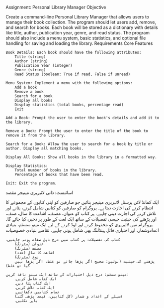 Assignment: Personal Library Manager
Objective

Create a command-line Personal Library Manager that allows users to manage their book collection. The program should let users add, remove, and search for books. Each book will be stored as a dictionary with details like title, author, publication year, genre, and read status. The program should also include a menu system, basic statistics, and optional file handling for saving and loading the library.
Requirements
Core Features

    Book Details: Each book should have the following attributes:
        Title (string)
        Author (string)
        Publication Year (integer)
        Genre (string)
        Read Status (boolean: True if read, False if unread)

    Menu System: Implement a menu with the following options:
        Add a book
        Remove a book
        Search for a book
        Display all books
        Display statistics (total books, percentage read)
        Exit

    Add a Book: Prompt the user to enter the book's details and add it to the library.

    Remove a Book: Prompt the user to enter the title of the book to remove it from the library.

    Search for a Book: Allow the user to search for a book by title or author. Display all matching books.

    Display All Books: Show all books in the library in a formatted way.

    Display Statistics:
        Total number of books in the library.
        Percentage of books that have been read.

    Exit: Exit the program.
    
اسائنمنٹ: ذاتی لائبریری مینیجر
مقصد

ایک کمانڈ لائن پرسنل لائبریری مینیجر بنائیں جو صارفین کو اپنی کتابوں کے مجموعے کا انتظام کرنے کی اجازت دیتا ہے۔ پروگرام کو صارفین کو کتابیں شامل کرنے، ہٹانے اور تلاش کرنے کی اجازت دینی چاہیے۔ ہر کتاب کو عنوان، مصنف، اشاعت کا سال، صنف، اور پڑھنے کی حیثیت جیسی تفصیلات کے ساتھ ایک لغت کے طور پر ذخیرہ کیا جائے گا۔ پروگرام میں لائبریری کو محفوظ کرنے اور لوڈ کرنے کے لیے ایک مینو سسٹم، بنیادی اعدادوشمار، اور اختیاری فائل ہینڈلنگ بھی شامل ہونی چاہیے۔
تقاضے
بنیادی خصوصیات

    کتاب کی تفصیلات: ہر کتاب میں درج ذیل صفات ہونی چاہئیں۔
        عنوان (سٹرنگ)
        مصنف (سٹرنگ)
        اشاعت کا سال (عدد)
        نوع (سٹرنگ)
        پڑھنے کی حیثیت (بولین: صحیح اگر پڑھا جائے تو غلط، اگر پڑھا نہیں گیا تو غلط)

    مینو سسٹم: درج ذیل اختیارات کے ساتھ ایک مینو نافذ کریں:
        ایک کتاب شامل کریں۔
        ایک کتاب ہٹا دیں۔
        ایک کتاب تلاش کریں۔
        تمام کتابیں دکھائیں۔
        ڈسپلے کے اعداد و شمار (کل کتابیں، فیصد پڑھی گئی)
        باہر نکلیں۔
